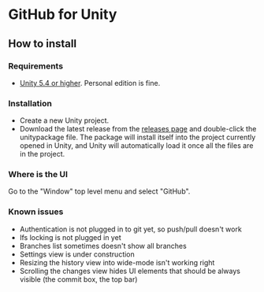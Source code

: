 # GitHub for Unity

## How to install

### Requirements

- [Unity 5.4 or higher](https://store.unity.com/download). Personal edition is fine.

### Installation

- Create a new Unity project.
- Download the latest release from the [releases page](https://github.com/github/UnityInternal/releases) and double-click the unitypackage file. The package will install itself into the project currently opened in Unity, and Unity will automatically load it once all the files are in the project.

### Where is the UI

Go to the "Window" top level menu and select "GitHub".

### Known issues

- Authentication is not plugged in to git yet, so push/pull doesn't work
- lfs locking is not plugged in yet
- Branches list sometimes doesn't show all branches
- Settings view is under construction
- Resizing the history view into wide-mode isn't working right
- Scrolling the changes view hides UI elements that should be always visible (the commit box, the top bar)
